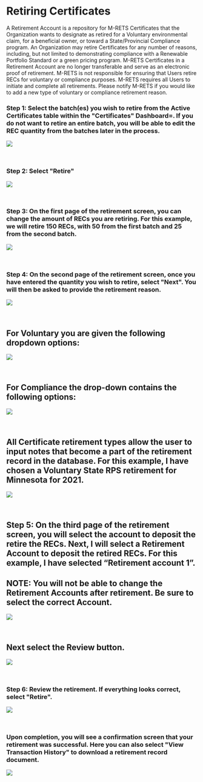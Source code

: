 # Retiring Certificates

A Retirement Account is a repository for M-RETS Certificates that the Organization wants to designate as retired for a Voluntary environmental claim, for a beneficial owner, or toward a State/Provincial Compliance program. An Organization may retire Certificates for any number of reasons, including, but not limited to demonstrating compliance with a Renewable Portfolio Standard or a green pricing program. M-RETS Certificates in a Retirement Account are no longer transferable and serve as an electronic proof of retirement. M-RETS is not responsible for ensuring that Users retire RECs for voluntary or compliance purposes. M-RETS requires all Users to initiate and complete all retirements. Please notify M-RETS if you would like to add a new type of voluntary or compliance retirement reason. 


### Step 1: Select the batch(es) you wish to retire from the Active Certificates table within the "Certificates" Dashboard=. If you do not want to retire an entire batch, you will be able to edit the REC quantity from the batches later in the process.

![](https://github.com/mrets/photos/blob/9d58405d0a1e6c5ed21939fd9f1c034be68c1385/retiring_certificates2.2.png)

<br>

### Step 2: Select "Retire"

![](https://github.com/mrets/photos/blob/0d7a399d337fb1247d53933a4fd66dd12244753f/retiring_certificates3.2.png)

<br>

### Step 3: On the first page of the retirement screen, you can change the amount of RECs you are retiring. For this example, we will retire 150 RECs, with 50 from the first batch and 25 from the second batch. 

![](https://github.com/mrets/photos/blob/0c16ca0394119844d828a6f1de534ddacc915899/retiring_certificates4.png)

<br>

### Step 4: On the second page of the retirement screen, once you have entered the quantity you wish to retire, select "Next". You will then be asked to provide the retirement reason.

![](https://github.com/mrets/photos/blob/f339ab399909407e23deba57519b78593d7cebb5/retiring_certificates5.2.png)

<br>

## For Voluntary you are given the following dropdown options:
![](https://github.com/mrets/photos/blob/d28b47ed00024051472a90c74d4e75ea1469c6aa/retiring_certificates_6.2.png)

<br>

## For Compliance the drop-down contains the following options:
![](https://github.com/mrets/photos/blob/03691bf2961eddfb8f2d5ba93b16f4be40919afb/retiring_certificates_7.2.png)

<br>

## All Certificate retirement types allow the user to input notes that become a part of the retirement record in the database. For this example, I have chosen a Voluntary State RPS retirement for Minnesota for 2021.

![](https://github.com/mrets/photos/blob/6497bc64b1c54de2aade015b4de9b58ae0dd3f23/retiring_certificates_8.2.png)

<br>

## Step 5: On the third page of the retirement screen, you will select the account to deposit the retire the RECs. Next, I will select a Retirement Account to deposit the retired RECs. For this example, I have selected “Retirement account 1”. 

## NOTE: You will not be able to change the Retirement Accounts after retirement. Be sure to select the correct Account.

![](https://github.com/mrets/photos/blob/59555367d0d56ffe96237dee31921db7e0de9a02/retiring_certificates_9.2.png)

<br>

## Next select the Review button.

![](https://github.com/mrets/photos/blob/59555367d0d56ffe96237dee31921db7e0de9a02/retiring_certificates_10.2.png)

<br>

### Step 6: Review the retirement. If everything looks correct, select "Retire".

![](https://github.com/mrets/photos/blob/ff0187686c3ac0d7342bca232a991a05627eea3c/retiring_certificates_11.2.png)

<br>

### Upon completion, you will see a confirmation screen that your retirement was successful. Here you can also select "View Transaction History" to download a retirement record document.

![](https://github.com/mrets/photos/blob/356771c424127186222eeef95bf7d343155bd1ae/retiring_certificates_12.2.png)
